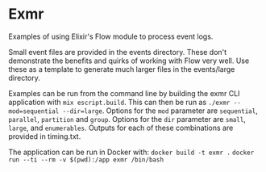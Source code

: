 # Exmr

Examples of using Elixir's Flow module to process event logs.

Small event files are provided in the events directory. These don't demonstrate the benefits and quirks of working with Flow very well. Use these as a template to generate much larger files in the events/large directory.

Examples can be run from the command line by building the exmr CLI application with `mix escript.build`. This can then be run as `./exmr --mod=sequential --dir=large`. Options for the `mod` parameter are `sequential`, `parallel`, `partition` and `group`. Options for the `dir` parameter are `small`, `large`, and `enumerables`. Outputs for each of these combinations are provided in timing.txt.

The application can be run in Docker with:
`docker build -t exmr .`
`docker run --ti --rm -v $(pwd):/app exmr /bin/bash`

